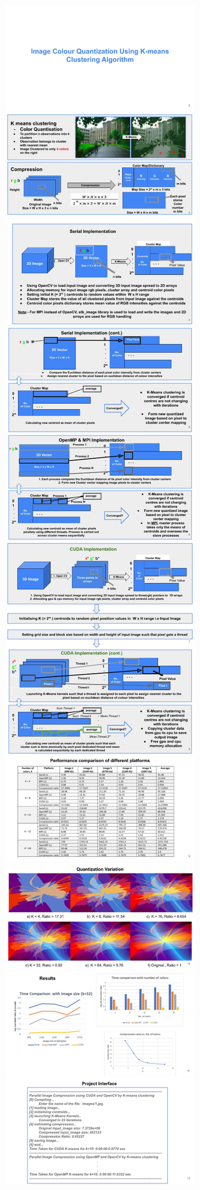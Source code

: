 ![](images/0.jpg) 
![](images/1.jpg) 
![](images/2.jpg) 
![](images/3.jpg) 
![](images/4.jpg) 
![](images/5.jpg) 
![](images/6.jpg) 
![](images/7.jpg) 
![](images/8.jpg) 
![](images/9.jpg) 
![](images/10.jpg)
